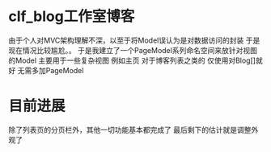 # clf_blog工作室博客
由于个人对MVC架构理解不深，以至于将Model误认为是对数据访问的封装 
于是现在情况比较尴尬。。
于是我建立了一个PageModel系列命名空间来放针对视图的Model 
主要用于一些复杂视图 例如主页 
对于博客列表之类的 
仅使用对Blog[]就好 无需多加PageModel
# 目前进展
除了列表页的分页栏外，其他一切功能基本都完成了 
最后剩下的估计就是调整外观了
